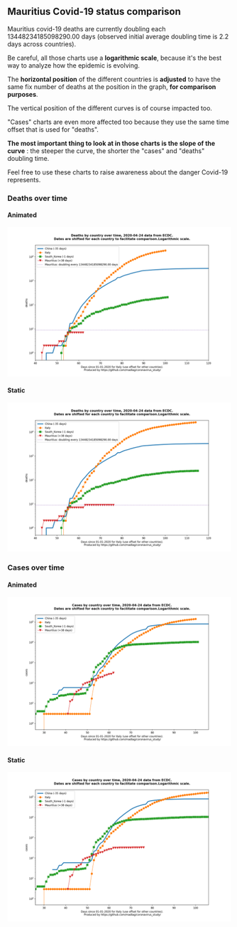 ## Mauritius Covid-19 status comparison 

Mauritius covid-19 deaths are currently doubling each 13448234185098290.00 days (observed initial average doubling time is 2.2 days across countries).



Be careful, all those charts use a **logarithmic scale**, because it's the best way to analyze how the epidemic is evolving.
 
The **horizontal position** of the different countries is **adjusted** to have the same fix number of deaths at the position in the graph, **for comparison purposes**.

The vertical position of the different curves is of course impacted too.

"Cases" charts are even more affected too because they use the same time offset that is used for "deaths".

**The most important thing to look at in those charts is the slope of the curve** : the steeper the curve, the shorter the "cases" and "deaths" doubling time.

Feel free to use these charts to raise awareness about the danger Covid-19 represents. 


 
### Deaths over time
 
#### Animated
![Mauritius covid-19 deaths animated chart](https://raw.githubusercontent.com/madlag/coronavirus_study/master/notebooks/graphs/2020-04-24/countries/Mauritius/2020-04-24_Mauritius_deaths.gif "Mauritius covid-19 deaths animated chart")   
 
#### Static
![Mauritius covid-19 deaths static chart](https://raw.githubusercontent.com/madlag/coronavirus_study/master/notebooks/graphs/2020-04-24/countries/Mauritius/2020-04-24_Mauritius_deaths.png "Mauritius covid-19 deaths static chart")   

 
### Cases over time
 
#### Animated
![Mauritius covid-19 cases animated chart](https://raw.githubusercontent.com/madlag/coronavirus_study/master/notebooks/graphs/2020-04-24/countries/Mauritius/2020-04-24_Mauritius_cases.gif "Mauritius covid-19 cases animated chart")   
 
#### Static
![Mauritius covid-19 cases static chart](https://raw.githubusercontent.com/madlag/coronavirus_study/master/notebooks/graphs/2020-04-24/countries/Mauritius/2020-04-24_Mauritius_cases.png "Mauritius covid-19 cases static chart")   

